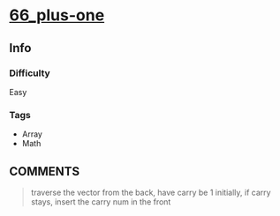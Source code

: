 # [66_plus-one](https://leetcode.com/problems/plus-one/)

## Info

### Difficulty

Easy

### Tags

- Array
- Math

## __COMMENTS__

> traverse the vector from the back, have carry be 1 initially, if carry stays, insert the carry num in the front
